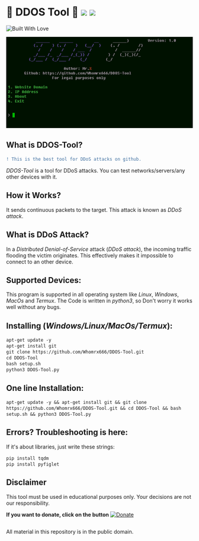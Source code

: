 # 👾 DDOS Tool 👾 ![](https://img.shields.io/apm/l/vim-mode) ![](https://img.shields.io/github/stars/Whomrx666/DDOS-Tool?style=social)

<p align="left" display="inline-block">
<img title="Built With Love" src="https://forthebadge.com/images/badges/built-with-love.svg"><p>

![plot](./Screenshots/DDOS-Tool_main.png)

## What is DDOS-Tool?
```diff
! This is the best tool for DDoS attacks on github.
```

 _DDOS-Tool_ is a tool for DDoS attacks. You can test networks/servers/any other devices with it.

## How it Works? 
 It sends continuous packets to the target. This attack is known as _DDoS attack_.

## What is DDoS Attack?
 In a _Distributed Denial-of-Service_ attack (_DDoS attack_), the incoming traffic flooding the victim originates. This effectively makes it impossible to connect to an other device.

## Supported Devices:
 This program is supported in all operating system like _Linux_, _Windows_, _MacOs_ and _Termux_. The Code is written in _python3_, so Don't worry it works well without any bugs.

## Installing (_Windows/Linux/MacOs/Termux_):
```
apt-get update -y
apt-get install git
git clone https://github.com/Whomrx666/DDOS-Tool.git
cd DDOS-Tool
bash setup.sh
python3 DDOS-Tool.py
```

## One line Installation:
```
apt-get update -y && apt-get install git && git clone https://github.com/Whomrx666/DDOS-Tool.git && cd DDOS-Tool && bash setup.sh && python3 DDOS-Tool.py
```

## Errors? Troubleshooting is here:
 If it's about libraries, just write these strings:
```
pip install tqdm
pip install pyfiglet
```

## Disclaimer

This tool must be used in educational purposes only. Your decisions are not our responsibility.

**If you want to donate, click on the button**
<a href="https://saweria.co/whomrx"><img title="Donate" src="https://img.shields.io/badge/Donate-Ddos tool-yellow?style=for-the-badge&logo=github"></a>

##
All material in this repository is in the public domain.
